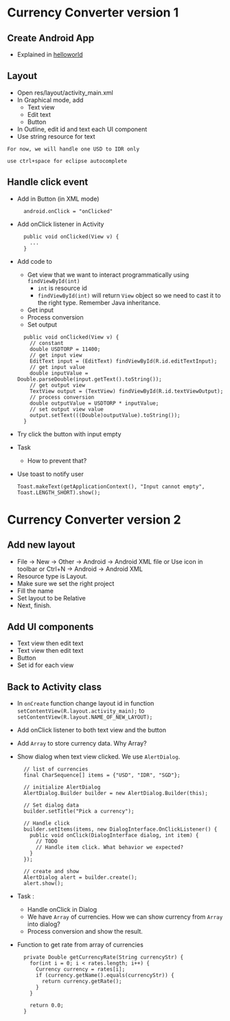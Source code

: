 
# Currency Converter version 1

## Create Android App

* Explained in [helloworld](helloworld.md)

## Layout

* Open res/layout/activity_main.xml
* In Graphical mode, add
  * Text view
  * Edit text
  * Button
* In Outline, edit id and text each UI component
* Use string resource for text

```
For now, we will handle one USD to IDR only
```
```
use ctrl+space for eclipse autocomplete
```

## Handle click event

* Add in Button (in XML mode)
  
  ```
    android.onClick = "onClicked"
  ```

* Add onClick listener in Activity

  ```
    public void onClicked(View v) {
      ...
    }
  ```

* Add code to
  * Get view that we want to interact programmatically using `findViewById(int)`
      * `int` is resource id
      * `findViewById(int)` will return `View` object so we need to cast it to the right type. Remember Java inheritance.
  * Get input
  * Process conversion
  * Set output

  ```
    public void onClicked(View v) {
      // constant
      double USDTORP = 11400;
      // get input view
      EditText input = (EditText) findViewById(R.id.editTextInput);
      // get input value
      double inputValue = Double.parseDouble(input.getText().toString());
      // get output view
      TextView output = (TextView) findViewById(R.id.textViewOutput);
      // process conversion
      double outputValue = USDTORP * inputValue;
      // set output view value
      output.setText(((Double)outputValue).toString());
    }
  ``` 

* Try click the button with input empty
* Task
  * How to prevent that?

* Use toast to notify user
  ```
  Toast.makeText(getApplicationContext(), "Input cannot empty", Toast.LENGTH_SHORT).show();
  ```

# Currency Converter version 2

## Add new layout

* File -> New -> Other -> Android -> Android XML file or Use icon in toolbar or Ctrl+N -> Android -> Android XML 
* Resource type is Layout. 
* Make sure we set the right project
* Fill the name
* Set layout to be Relative
* Next, finish.

## Add UI components

* Text view then edit text
* Text view then edit text
* Button
* Set id for each view

## Back to Activity class

* In `onCreate` function change layout id in function `setContentView(R.layout.activity_main);` to `setContentView(R.layout.NAME_OF_NEW_LAYOUT);`
* Add onClick listener to both text view and the button
* Add `Array` to store currency data. Why Array?
* Show dialog when text view clicked. We use `AlertDialog`. 

  ```
    // list of currencies
    final CharSequence[] items = {"USD", "IDR", "SGD"};

    // initialize AlertDialog
    AlertDialog.Builder builder = new AlertDialog.Builder(this);

    // Set dialog data
    builder.setTitle("Pick a currency");

    // Handle click
    builder.setItems(items, new DialogInterface.OnClickListener() {
      public void onClick(DialogInterface dialog, int item) {
        // TODO
        // Handle item click. What behavior we expected?
      }
    });

    // create and show
    AlertDialog alert = builder.create();
    alert.show();
  ```

* Task :
  * Handle onClick in Dialog
  * We have `Array` of currencies. How we can show currency from `Array` into dialog?
  * Process conversion and show the result.

* Function to get rate from array of currencies
  ```
    private Double getCurrencyRate(String currencyStr) {
      for(int i = 0; i < rates.length; i++) {
        Currency currency = rates[i];
        if (currency.getName().equals(currencyStr)) {
          return currency.getRate();
        }
      }
      
      return 0.0;
    }
  ```
